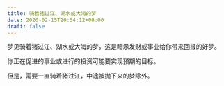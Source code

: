 ```yaml
---
title: 骑着猪过江、湖水或大海的梦
date: 2020-02-15T20:54:12+08:00
draft: false
---
```


梦见骑着猪过江、湖水或大海的梦，这是暗示发财或事业给你带来回报的好梦。

你正在促进的事业或进行的投资可能要实现预期的目标。

但是，需要一直骑着猪过江，中途被抛下来的梦除外。

